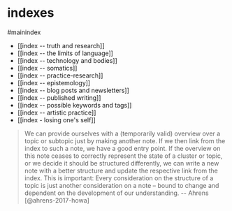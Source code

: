 # indexes

#mainindex


- [[index -- truth and research]]
- [[index -- the limits of language]]
- [[index -- technology and bodies]]
- [[index -- somatics]]
- [[index -- practice-research]]
- [[index -- epistemology]]
- [[index -- blog posts and newsletters]]
- [[index -- published writing]]
- [[index -- possible keywords and tags]]
- [[index -- artistic practice]]
- [[index - losing one's self]]

>We can provide ourselves with a (temporarily valid) overview over a topic or subtopic just by making another note. If we then link from the index to such a note, we have a good entry point. If the overview on this note ceases to correctly represent the state of a cluster or topic, or we decide it should be structured differently, we can write a new note with a better structure and update the respective link from the index. This is important: Every consideration on the structure of a topic is just another consideration on a note – bound to change and dependent on the development of our understanding. -- Ahrens [@ahrens-2017-howa]

